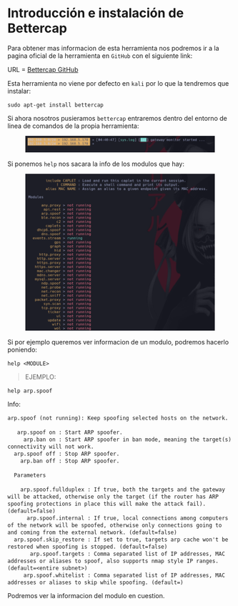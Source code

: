 # Introducción e instalación de Bettercap

Para obtener mas informacion de esta herramienta nos podremos ir a la pagina oficial de la herramienta en `GitHub` con el siguiente link:

URL = [Bettercap GitHub](https://github.com/bettercap/bettercap)

Esta herramienta no viene por defecto en `kali` por lo que la tendremos que instalar:

```shell
sudo apt-get install bettercap
```

Si ahora nosotros pusieramos `bettercap` entraremos dentro del entorno de linea de comandos de la propia herramienta:

<figure><img src="../../.gitbook/assets/image (119).png" alt=""><figcaption></figcaption></figure>

Si ponemos `help` nos sacara la info de los modulos que hay:

<figure><img src="../../.gitbook/assets/image (120).png" alt=""><figcaption></figcaption></figure>

Si por ejemplo queremos ver informacion de un modulo, podremos hacerlo poniendo:

```shell
help <MODULE>
```

> EJEMPLO:

```shell
help arp.spoof
```

Info:

```
arp.spoof (not running): Keep spoofing selected hosts on the network.

   arp.spoof on : Start ARP spoofer.
     arp.ban on : Start ARP spoofer in ban mode, meaning the target(s) connectivity will not work.
  arp.spoof off : Stop ARP spoofer.
    arp.ban off : Stop ARP spoofer.

  Parameters

    arp.spoof.fullduplex : If true, both the targets and the gateway will be attacked, otherwise only the target (if the router has ARP spoofing protections in place this will make the attack fail). (default=false)
      arp.spoof.internal : If true, local connections among computers of the network will be spoofed, otherwise only connections going to and coming from the external network. (default=false)
  arp.spoof.skip_restore : If set to true, targets arp cache won't be restored when spoofing is stopped. (default=false)
       arp.spoof.targets : Comma separated list of IP addresses, MAC addresses or aliases to spoof, also supports nmap style IP ranges. (default=<entire subnet>)
     arp.spoof.whitelist : Comma separated list of IP addresses, MAC addresses or aliases to skip while spoofing. (default=)
```

Podremos ver la informacion del modulo en cuestion.
